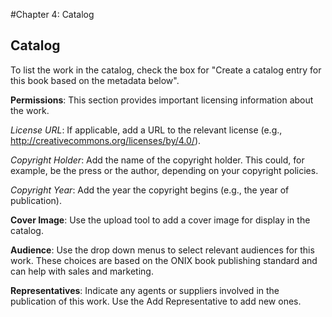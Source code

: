 #Chapter 4: Catalog
## Catalog

To list the work in the catalog, check the box for "Create a catalog entry for this book based on the metadata below".

**Permissions**: This section provides important licensing information about the work. 

*License URL*: If applicable, add a URL to the relevant license (e.g., http://creativecommons.org/licenses/by/4.0/).

*Copyright Holder*: Add the name of the copyright holder. This could, for example, be the press or the author, depending on your copyright policies.

*Copyright Year*: Add the year the copyright begins (e.g., the year of publication).

**Cover Image**: Use the upload tool to add a cover image for display in the catalog.

**Audience**: Use the drop down menus to select relevant audiences for this work. These choices are based on the ONIX book publishing standard and can help with sales and marketing.

**Representatives**: Indicate any agents or suppliers involved in the publication of this work. Use the Add Representative to add new ones.







